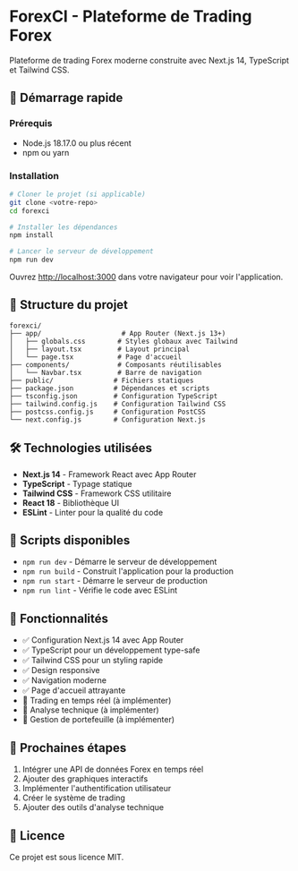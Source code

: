 # ForexCI - Plateforme de Trading Forex

Plateforme de trading Forex moderne construite avec Next.js 14, TypeScript et Tailwind CSS.

## 🚀 Démarrage rapide

### Prérequis
- Node.js 18.17.0 ou plus récent
- npm ou yarn

### Installation
```bash
# Cloner le projet (si applicable)
git clone <votre-repo>
cd forexci

# Installer les dépendances
npm install

# Lancer le serveur de développement
npm run dev
```

Ouvrez [http://localhost:3000](http://localhost:3000) dans votre navigateur pour voir l'application.

## 📁 Structure du projet

```
forexci/
├── app/                    # App Router (Next.js 13+)
│   ├── globals.css        # Styles globaux avec Tailwind
│   ├── layout.tsx         # Layout principal
│   └── page.tsx           # Page d'accueil
├── components/            # Composants réutilisables
│   └── Navbar.tsx         # Barre de navigation
├── public/               # Fichiers statiques
├── package.json          # Dépendances et scripts
├── tsconfig.json         # Configuration TypeScript
├── tailwind.config.js    # Configuration Tailwind CSS
├── postcss.config.js     # Configuration PostCSS
└── next.config.js        # Configuration Next.js
```

## 🛠️ Technologies utilisées

- **Next.js 14** - Framework React avec App Router
- **TypeScript** - Typage statique
- **Tailwind CSS** - Framework CSS utilitaire
- **React 18** - Bibliothèque UI
- **ESLint** - Linter pour la qualité du code

## 📜 Scripts disponibles

- `npm run dev` - Démarre le serveur de développement
- `npm run build` - Construit l'application pour la production
- `npm run start` - Démarre le serveur de production
- `npm run lint` - Vérifie le code avec ESLint

## 🎨 Fonctionnalités

- ✅ Configuration Next.js 14 avec App Router
- ✅ TypeScript pour un développement type-safe
- ✅ Tailwind CSS pour un styling rapide
- ✅ Design responsive
- ✅ Navigation moderne
- ✅ Page d'accueil attrayante
- 🔄 Trading en temps réel (à implémenter)
- 🔄 Analyse technique (à implémenter)
- 🔄 Gestion de portefeuille (à implémenter)

## 🚧 Prochaines étapes

1. Intégrer une API de données Forex en temps réel
2. Ajouter des graphiques interactifs
3. Implémenter l'authentification utilisateur
4. Créer le système de trading
5. Ajouter des outils d'analyse technique

## 📄 Licence

Ce projet est sous licence MIT.